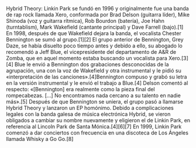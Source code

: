 Hybrid Theory: Linkin Park se fundó en 1996 y originalmente fue una banda de rap rock llamada Xero, conformada por Brad Delson (guitarra líder), Mike Shinoda (voz y guitarra rítmica), Rob Bourdon (batería), Joe Hahn (turntablism), Mark Wakefield (cantante principal) y Dave Farrell (bajo).[1]​ En 1998, después de que Wakefield dejara la banda, el vocalista Chester Bennington se sumó al grupo.[1]​[2]​ El grupo anterior de Bennington, Grey Daze, se había disuelto poco tiempo antes y debido a ello, su abogado lo recomendó a Jeff Blue, el vicepresidente del departamento de A&R de Zomba, que en aquel momento estaba buscando un vocalista para Xero.[3]​[4]​ Blue le envió a Bennington dos grabaciones desconocidas de la agrupación, una con la voz de Wakefield y otra instrumental y le pidió su «interpretación de las canciones».[4]​ Bennington compuso y grabó su letra en la versión instrumental y le envió el trabajo a Blue.[4]​ Delson comentó al respecto: «[Bennington] era realmente como la pieza final del rompecabezas. [...] No encontramos nada cercano a su talento en nadie más».[5]​ Después de que Bennington se uniera, el grupo pasó a llamarse Hybrid Theory y lanzaron un EP homónimo. Debido a complicaciones legales con la banda galesa de música electrónica Hybrid, se vieron obligados a cambiar su nombre nuevamente y eligieron el de Linkin Park, en referencia al Lincoln Park de Santa Mónica.[4]​[6]​[7]​ En 1999, Linkin Park comenzó a dar conciertos con frecuencia en una discoteca de Los Ángeles llamada Whisky a Go Go.[8]​
